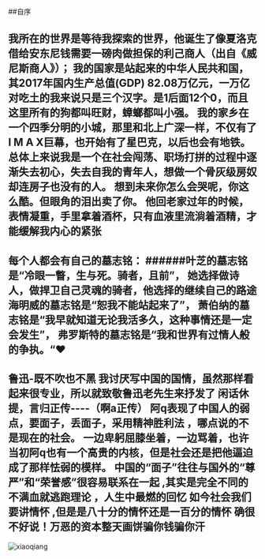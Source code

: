 ##自序

我所在的世界是等待我探索的世界，他诞生了像夏洛克借给安东尼钱需要一磅肉做担保的利己商人（出自《威尼斯商人》）；
我的国家是站起来的中华人民共和国，其2017年国内生产总值(GDP) 82.08万亿元，一万亿对吃土的我来说只是三个汉字。是1后面12个0，而且这里所有的狗都叫旺财，蟑螂都叫小强。
我的家乡在一个四季分明的小城，那里和北上广深一样，不仅有了I M A X巨幕，也开始有了星巴克，以后也会有地铁。
总体上来说我是一个在社会闯荡、职场打拼的过程中逐渐失去初心，失去自我的青年人，想做一个骨灰级房奴却连房子也没有的人。
想到未来你怎么会哭呢，你这么酷。但眼角的泪出卖了你。
他回老家过年的时候，表情凝重，手里拿着酒杯，只有血液里流淌着酒精，才能缓解我内心的紧张
---

每个人都会有自己的墓志铭：
######叶芝的墓志铭是“冷眼一瞥，生与死。骑者，且前”， 她选择做诗人，做捍卫自己灵魂的骑者，他选择的继续自己的路途
海明威的墓志铭是“恕我不能站起来了”，
萧伯纳的墓志铭是“我早就知道无论我活多久，这种事情还是一定会发生”，
弗罗斯特的墓志铭是“我和世界有过情人般的争执。“❤️
----
鲁迅-既不吹也不黑
我讨厌写中国的国情，虽然那样看起来很专业，所以就致敬鲁迅老先生来抒发了
闲话休提，言归正传----（啊a正传）
阿q表现了中国人的弱点，要面子，丢面子，采用精神胜利法 ，哪点说的不是现在的社会。 一边卑躬屈膝坐着，一边骂着，也许当初阿q也有一个高贵的内核，但是社会还是把他逼迫成了那样怯弱的模样。
中国的“面子”往往与国外的“尊严”和“荣誉感”很容易联系在一起 ,其实是完全不同的
不满血就逃跑理论 ，人生中最燃的回忆
如今社会我们要讲情怀 ,但是是八十分的情怀还是一百分的情怀 确很不好说！万恶的资本整天画饼骗你钱骗你汗
----
![xiaoqiang](https://github.com/zhouyaxiong/zyx-website/blob/master/xq.jpg)

